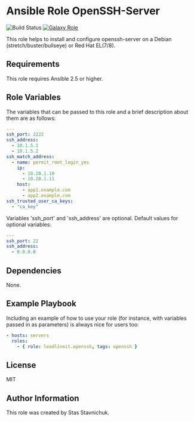 # Ansible Role OpenSSH-Server

![Build Status](https://github.com/leadlineit/ansible-role-openssh/actions/workflows/ansible-galaxy-ci.yml/badge.svg)
[![Galaxy Role](https://img.shields.io/badge/Ansible--Galaxy-leadlineit.openssh-blue.svg?logo=ansible&logoColor=white)](https://galaxy.ansible.com/leadlineit/openssh/)

This role helps to install and configure openssh-server on a Debian (stretch/buster/bullseye) or Red Hat EL(7/8).

Requirements
------------

This role requires Ansible 2.5 or higher.

Role Variables
--------------

The variables that can be passed to this role and a brief description about them are as follows:

```yaml
---
ssh_port: 2222
ssh_address:
  - 10.1.5.1
  - 10.1.5.2
ssh_match_address:
  - name: permit_root_login_yes
    ip:
      - 10.20.1.10
      - 10.20.1.11
    host:
      - app1.example.com
      - app2.example.com
ssh_trusted_user_ca_keys:
  - "ca_key"
```

Variables 'ssh_port' and 'ssh_address' are optional.
Default values for optional variables:

```yaml
---    
ssh_port: 22
ssh_address:
  - 0.0.0.0
```

Dependencies
------------

None.

Example Playbook
----------------

Including an example of how to use your role (for instance, with variables passed in as parameters) is always nice for users too:

```yaml
- hosts: servers
  roles:
    - { role: leadlineit.openssh, tags: openssh }
```

License
-------

MIT

Author Information
------------------

This role was created by Stas Stavnichuk.
